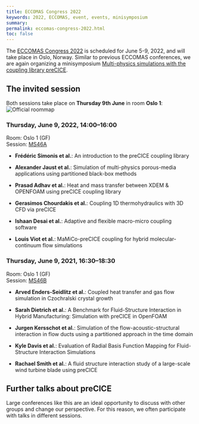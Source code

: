 ```yaml
---
title: ECCOMAS Congress 2022
keywords: 2022, ECCOMAS, event, events, minisymposium
summary:
permalink: eccomas-congress-2022.html
toc: false
---
```


The [ECCOMAS Congress 2022](http://www.eccomas2022.org/frontal/default.asp) is scheduled for June 5-9, 2022, and will take place in Oslo, Norway. Similar to previous ECCOMAS conferences, we are again organizing a minisymposium [Multi-physics simulations with the coupling library preCICE](http://www.eccomas2022.org/admin/Files/FileAbstract/MS46.pdf).

## The invited session

Both sessions take place on **Thursday 9th June** in room **Oslo 1**:
![Official roommap](https://www.eccomas2022.org/frontal/images/salas/H1.png)

### Thursday, June 9, 2022, 14:00–16:00

Room: Oslo 1 (GF)  
Session: [MS46A](https://www.eccomas2022.org/frontal/ProgSesion.asp?id=117)

* **Frédéric Simonis et al.**:
An introduction to the preCICE coupling library

* **Alexander Jaust et al.**:
Simulation of multi-physics porous-media applications using partitioned black-box methods

* **Prasad Adhav et al.**:
Heat and mass transfer between XDEM \& OPENFOAM using preCICE coupling library

* **Gerasimos Chourdakis et al.**:
Coupling 1D thermohydraulics with 3D CFD via preCICE

* **Ishaan Desai et al.**:
Adaptive and flexible macro-micro coupling software

* **Louis Viot et al.**:
MaMiCo-preCICE coupling for hybrid molecular-continuum flow simulations


### Thursday, June 9, 2021, 16:30–18:30

Room: Oslo 1 (GF)  
Session: [MS46B](https://www.eccomas2022.org/frontal/ProgSesion.asp?id=240)

* **Arved Enders-Seidlitz et al.**:
Coupled heat transfer and gas flow simulation in Czochralski crystal growth

* **Sarah Dietrich et al.**:
A Benchmark for Fluid-Structure Interaction in Hybrid Manufacturing: Simulation with preCICE in OpenFOAM

* **Jurgen Kersschot et al.**:
Simulation of the flow-acoustic-structural interaction in flow ducts using a partitioned approach in the time domain

* **Kyle Davis et al.**:
Evaluation of Radial Basis Function Mapping for Fluid-Structure Interaction Simulations

* **Rachael Smith et al.**:
A fluid structure interaction study of a large-scale wind turbine blade using preCICE


## Further talks about preCICE

Large conferences like this are an ideal opportunity to discuss with other groups and change our perspective. For this reason, we often participate with talks in different sessions.

